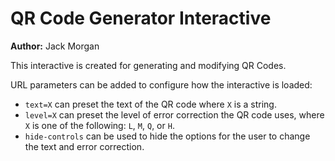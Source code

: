 # QR Code Generator Interactive

**Author:** Jack Morgan

This interactive is created for generating and modifying QR Codes.

URL parameters can be added to configure how the interactive is loaded:

- `text=X` can preset the text of the QR code where `X` is a string.
- `level=X` can preset the level of error correction the QR code uses, where `X` is one of the following: `L`, `M`, `Q`, or `H`.
- `hide-controls` can be used to hide the options for the user to change the text and error correction.

